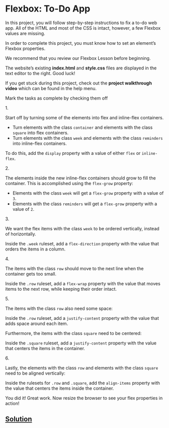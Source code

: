 # Flexbox: To-Do App

In this project, you will follow step-by-step instructions to fix a
to-do web app. All of the HTML and most of the CSS is intact, however, a
few Flexbox values are missing.

In order to complete this project, you must know how to set an element’s
Flexbox properties.

We recommend that you review our Flexbox Lesson before beginning.

The website’s existing **index.html** and **style.css** files are
displayed in the text editor to the right. Good luck!

If you get stuck during this project, check out the **project
walkthrough video** which can be found in the help menu.



Mark the tasks as complete by checking them off

1\.

Start off by turning some of the elements into flex and inline-flex
containers.

- Turn elements with the class `container` and elements with the class
  `square` into flex containers.
- Turn elements with the class `week` and elements with the class
  `reminders` into inline-flex containers.

To do this, add the `display` property with a value of either `flex` or
`inline-flex`.

2\.

The elements inside the new inline-flex containers should grow to fill
the container. This is accomplished using the `flex-grow` property:

- Elements with the class `week` will get a `flex-grow` property with a
  value of `3`.
- Elements with the class `reminders` will get a `flex-grow` property
  with a value of `2`.

3\.

We want the flex items with the class `week` to be ordered vertically,
instead of horizontally.

Inside the `.week` ruleset, add a `flex-direction` property with the
value that orders the items in a column.

4\.

The items with the class `row` should move to the next line when the
container gets too small.

Inside the `.row` ruleset, add a `flex-wrap` property with the value
that moves items to the next row, while keeping their order intact.

5\.

The items with the class `row` also need some space:

Inside the `.row` ruleset, add a `justify-content` property with the
value that adds space around each item.

Furthermore, the items with the class `square` need to be centered:

Inside the `.square` ruleset, add a `justify-content` property with the
value that centers the items in the container.

6\.

Lastly, the elements with the class `row` and elements with the class
`square` need to be aligned vertically:

Inside the rulesets for `.row` and `.square`, add the `align-items`
property with the value that centers the items inside the container.

You did it! Great work. Now resize the browser to see your flex
properties in action!

## [Solution](https://datttrian.github.io/codecademy/making-a-website-responsive/flexbox-to---do-app/index.html)
